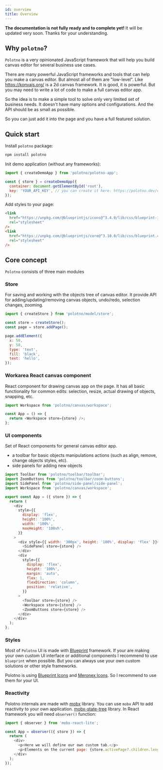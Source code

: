 ```yaml
---
id: overview
title: Overview
---
```


**The documentation is not fully ready and to complete yet!** It will be updated very soon. Thanks for your understanding.

## Why `polotno`?

`Polotno` is a very opinionated JavaScript framework that will help you build canvas editor for several business use cases.

There are many powerful JavaScript frameworks and tools that can help you make a canvas editor. But almost all of them are "low-level". Like https://konvajs.org/ is a 2d canvas framework. It is good, it is powerful. But you may need to write a lot of code to make a full canvas editor app.

So the idea is to make a simple tool to solve only very limited set of business needs. It doesn't have many options and configurations. And the API should be as small as possible.

So you can just add it into the page and you have a full featured solution.

## Quick start

Install `polotno` package:

```bash
npm install polotno
```

Init demo application (without any frameworks):

```js
import { createDemoApp } from 'polotno/polotno-app';

const { store } = createDemoApp({
  container: document.getElementById('root'),
  key: 'YOUR_API_KEY', // you can create it here: https://polotno.dev/cabinet/
});
```

Add styles to your page:

```html
<link
  href="https://unpkg.com/@blueprintjs/icons@^3.4.0/lib/css/blueprint-icons.css"
  rel="stylesheet"
/>
<link
  href="https://unpkg.com/@blueprintjs/core@^3.10.0/lib/css/blueprint.css"
  rel="stylesheet"
/>
```

## Core concept

`Polotno` consists of three main modules

### Store

For saving and working with the objects tree of canvas editor. It provide API for adding/updating/removing canvas objects, undo/redo, selection changes, zooming.

```js
import { createStore } from 'polotno/model/store';

const store = createStore();
const page = store.addPage();

page.addElement({
  x: 50,
  y: 50,
  type: 'text',
  fill: 'black',
  text: 'hello',
});
```

### Workarea React canvas component

React component for drawing canvas app on the page. It has all basic functionality for common edits: selection, resize, actual drawing of objects, snapping, etc.

```js
import Workspace from 'polotno/canvas/workspace';

const App = () => {
  return <Workspace store={store} />;
};
```

### UI components

Set of React components for general canvas editor app.

- a toolbar for basic objects manipulations actions (such as align, remove, change objects styles, etc).
- side panels for adding new objects

```js
import Toolbar from 'polotno/toolbar/toolbar';
import ZoomButtons from 'polotno/toolbar/zoom-buttons';
import SidePanel from 'polotno/side-panel/side-panel';
import Workspace from 'polotno/canvas/workspace';

export const App = ({ store }) => {
  return (
    <div
      style={{
        display: 'flex',
        height: '100%',
        width: '100%',
        maxHeight: '100vh',
      }}
    >
      <div style={{ width: '300px', height: '100%', display: 'flex' }}>
        <SidePanel store={store} />
      </div>
      <div
        style={{
          display: 'flex',
          height: '100%',
          margin: 'auto',
          flex: 1,
          flexDirection: 'column',
          position: 'relative',
        }}
      >
        <Toolbar store={store} />
        <Workspace store={store} />
        <ZoomButtons store={store} />
      </div>
    </div>
  );
};
```

### Styles

Most of `Polotno` UI is made with [Blueprint](https://blueprintjs.com/) framework. If your are making your own custom UI interface or additional components I recommend to use `blueprint` when possible. But you can always use your own custom solutions or other style frameworks.

Polotno is using [Blueprint Icons](https://blueprintjs.com/docs/#icons) and [Meronex Icons](https://icons.meronex.com/). So I recommend to use them for your UI.

### Reactivity

Polotno internals are made with [mobx](https://mobx.js.org/) library. You can use `mobx` API to add reactivity to your own application. [mobx-state-tree](https://mobx-state-tree.js.org/intro/welcome) library. In React framework you will need `observer()` function:

```js
import { observer } from 'mobx-react-lite';

const App = observer(({ store }) => {
  return (
    <div>
      <p>Here we will define our own custom tab.</p>
      <p>Elements on the current page: {store.activePage?.children.length}</p>
    </div>
  );
});
```
